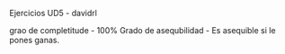 Ejercicios UD5 - davidrl

grao de completitude - 100%
Grado de asequbilidad - Es asequible si le pones ganas.
